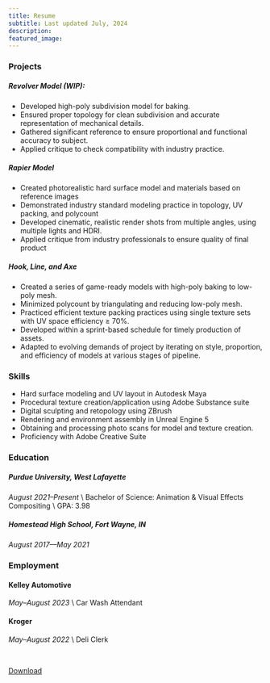 ```yaml
---
title: Resume
subtitle: Last updated July, 2024
description:
featured_image: 
---
```



### Projects

##### Revolver Model (WIP):

* Developed high-poly subdivision model for baking.
* Ensured proper topology for clean subdivision and accurate representation of mechanical details.
* Gathered significant reference to ensure proportional and functional accuracy to subject.
* Applied critique to check compatibility with industry practice. 





##### Rapier Model

* Created photorealistic hard surface model and materials based on reference images
* Demonstrated industry standard modeling practice in topology, UV packing, and polycount
* Developed cinematic, realistic render shots from multiple angles, using multiple lights and HDRI.
* Applied critique from industry professionals to ensure quality of final product


##### Hook, Line, and Axe

* Created a series of game-ready models with high-poly baking to low-poly mesh.
* Minimized polycount by triangulating and reducing low-poly mesh.
* Practiced efficient texture packing practices using single texture sets with UV space efficiency ≥ 70%.
* Developed within a sprint-based schedule for timely production of assets.
* Adapted to evolving demands of project by iterating on style, proportion, and efficiency of models at various stages of pipeline.



### Skills

* Hard surface modeling and UV layout in Autodesk Maya
* Procedural texture creation/application using Adobe Substance suite
* Digital sculpting and retopology using ZBrush
* Rendering and environment assembly in Unreal Engine 5
* Obtaining and processing photo scans for model and texture creation.
* Proficiency with Adobe Creative Suite 




### Education


##### Purdue University, West Lafayette

*August 2021–Present* \\
Bachelor of Science: Animation & Visual Effects Compositing \\
GPA: 3.98 


##### Homestead High School, Fort Wayne, IN

*August 2017—May 2021*



### Employment


#### Kelley Automotive

*May–August 2023* \\
Car Wash Attendant 


#### Kroger

*May–August 2022* \\
Deli Clerk


&nbsp;


<a href="https://example.com/" class="button button--large">Download</a>

